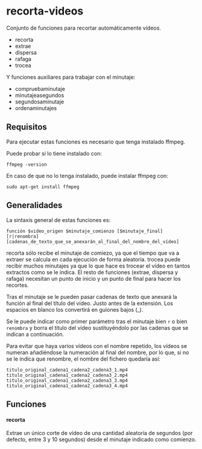 # recorta-videos
Conjunto de funciones para recortar automáticamente vídeos. 
- recorta
- extrae
- dispersa
- rafaga
- trocea

Y funciones auxiliares para trabajar con el minutaje:

- compruebaminutaje
- minutajeasegundos
- segundosaminutaje
- ordenaminutajes

## Requisitos

Para ejecutar estas funciones es necesario que tenga instalado ffmpeg. 

Puede probar si lo tiene instalado con:

`ffmpeg -version`

En caso de que no lo tenga instalado, puede instalar ffmpeg con:

`sudo apt-get install ffmpeg`

## Generalidades

La sintaxis general de estas funciones es:

`función $video_origen $minutaje_comienzo [$minutaje_final] [r|renombra] [cadenas_de_texto_que_se_anexarán_al_final_del_nombre_del_vídeo]`

recorta sólo recibe el minutaje de comiezo, ya que el tiempo que va a extraer se calcula en cada ejecución de forma aleatoria. 
trocea puede recibir muchos minutajes ya que lo que hace es trocear el vídeo en tantos extractos como se le indica. 
El resto de funciones (extrae, dispersa y rafaga) necesitan un punto de inicio y un punto de final para hacer los recortes. 

Tras el minutaje se le pueden pasar cadenas de texto que anexará la función al final del título del vídeo. Justo antes de la extensión. Los espacios en blanco los convertirá en guiones bajos (_). 

Se le puede indicar como primer parámetro tras el minutaje bien `r` o bien `renombra` y borra el título del vídeo sustituyéndolo por las cadenas que se indican a continuación. 

Para evitar que haya varios vídeos con el nombre repetido, los vídeos se numeran añadiéndose la numeración al final del nombre, por lo que, si no se le indica que renombre, el nombre del fichero quedaría así:

`titulo_original_cadena1_cadena2_cadena3_1.mp4`  
`titulo_original_cadena1_cadena2_cadena3_2.mp4`  
`titulo_original_cadena1_cadena2_cadena3_3.mp4`  
`titulo_original_cadena1_cadena2_cadena3_4.mp4`

## Funciones

#### recorta
Extrae un único corte de vídeo de una cantidad aleatoria de segundos (por defecto, entre 3 y 10 segundos) desde el minutaje indicado como comienzo. 
